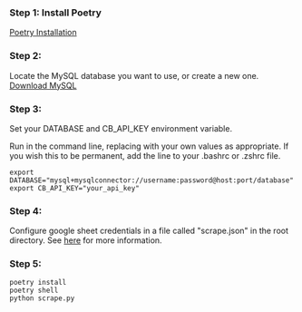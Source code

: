 ### Step 1: Install Poetry
[Poetry Installation](https://python-poetry.org/docs/###installation)

### Step 2:
Locate the MySQL database you want to use, or create a new one.
[Download MySQL](https://dev.mysql.com/downloads/mysql/)

### Step 3:
Set your DATABASE and CB_API_KEY environment variable.

Run in the command line, replacing with your own values as appropriate. If you wish this to be permanent, add the line to your .bashrc or .zshrc file.
```
export DATABASE="mysql+mysqlconnector://username:password@host:port/database"
export CB_API_KEY="your_api_key"
```

### Step 4:
Configure google sheet credentials in a file called "scrape.json" in the root directory. See [here](https://developers.google.com/sheets/api/quickstart/python) for more information.

### Step 5:
```
poetry install
poetry shell
python scrape.py
```